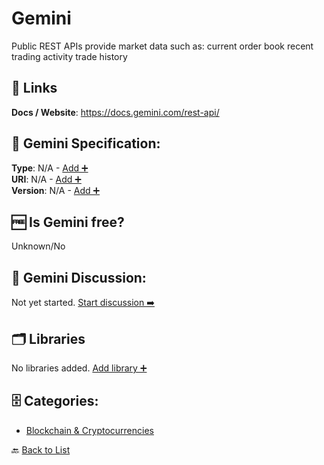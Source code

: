 # Gemini

Public REST APIs provide market data such as: current order book recent trading activity trade history

##  🔗 Links
**Docs / Website**: https://docs.gemini.com/rest-api/

## 🧬 Gemini Specification:
**Type**: N/A - [Add ➕](https://github.com/apis-list/apis-list/edit/main/apis/gemini/gemini.yaml)  
**URI**: N/A - [Add ➕](https://github.com/apis-list/apis-list/edit/main/apis/gemini/gemini.yaml)  
**Version**: N/A - [Add ➕](https://github.com/apis-list/apis-list/edit/main/apis/gemini/gemini.yaml)

## 🆓 Is Gemini free?
 Unknown/No 

## 💬 Gemini Discussion:
Not yet started. [Start discussion ➡️](https://github.com/apis-list/apis-list/discussions/new)

## 🗂️ Libraries

No libraries added. [Add library ➕](https://github.com/apis-list/apis-list/edit/main/apis/gemini/gemini.yaml)    


## 🗄️ Categories:
- [Blockchain & Cryptocurrencies](https://github.com/apis-list/apis-list#blockchain--cryptocurrencies-)

🔙  [Back to List](https://github.com/apis-list/apis-list)
